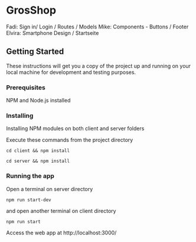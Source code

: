 # GrosShop

Fadi: Sign in/ Login / Routes / Models
Mike: Components - Buttons / Footer
Elvira: Smartphone Design / Startseite

## Getting Started

These instructions will get you a copy of the project up and running on your local machine for development and testing purposes.

### Prerequisites

NPM and Node.js installed

### Installing

Installing NPM modules on both client and server folders

Execute these commands from the project directory

```
cd client && npm install
```

```
cd server && npm install
```

### Running the app

Open a terminal on server directory

```
npm run start-dev
```

and open another terminal on client directory

```
npm run start
```

Access the web app at http://localhost:3000/
